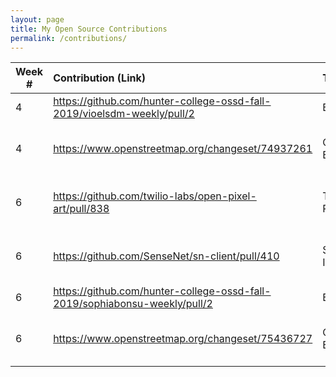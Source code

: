 ```yaml
---
layout: page
title: My Open Source Contributions
permalink: /contributions/
---
```


<!--
Type of the contribution should be "Wikipedia edit", "OpenStreet Map feature", "Project Documentation", "Project Code", "Blog Edit", etc.

The description should include a brief summary of what you did.

Replace the first row below with your contribution.

-->





| Week #       | Contribution (Link)  | Type  | Description |
|---|:---|:---|:---|
|  4  | <https://github.com/hunter-college-ossd-fall-2019/vioelsdm-weekly/pull/2> | Blog Edit    |   I fixed a simple typo.    |
|  4  | <https://www.openstreetmap.org/changeset/74937261>    | OpenStreetMap Edit     | Added info about a nearby supermarket|
|  6  | <https://github.com/twilio-labs/open-pixel-art/pull/838>    | Twilio Labs Pixel Edit     | Added a pixel to a Hacktoberfest project     |
|  6  | <https://github.com/SenseNet/sn-client/pull/410> | SN-Client Issue #396 | Updated package json files with dependencies |
|  6  | <https://github.com/hunter-college-ossd-fall-2019/sophiabonsu-weekly/pull/2> | Blog Edit | Fixed tupos |
|  6  | <https://www.openstreetmap.org/changeset/75436727> | OpenStreetMap Edit | Added information about my local library |


